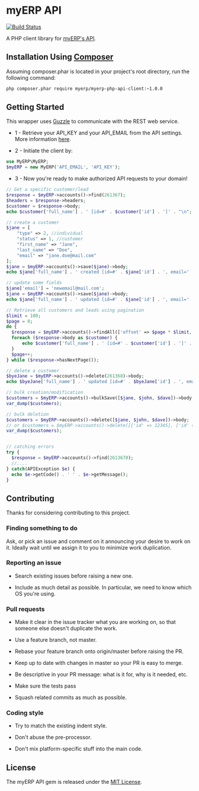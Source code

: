 # myERP API

[![Build Status](https://travis-ci.org/myERP/myerp-php-api-client.png?branch=master)](https://travis-ci.org/myERP/myerp-php-api-client)

A PHP client library for [myERP's API](http://developers.myerp.com).

## Installation Using [Composer](http://getcomposer.org/)

Assuming composer.phar is located in your project's root directory, run the following command:

```bash
php composer.phar require myerp/myerp-php-api-client:~1.0.0
```

## Getting Started

This wrapper uses [Guzzle](https://github.com/guzzle/guzzle) to communicate with the REST web service.

- 1 - Retrieve your API_KEY and your API_EMAIL from the API settings. More information [here](http://developers.myerp.com/docs/1.0/overview/security_authentication.html).

- 2 - Initiate the client by:


```php
use MyERP\MyERP;
$myERP = new MyERP('API_EMAIL', 'API_KEY');
```
- 3 - Now you're ready to make authorized API requests to your domain!

```php
// Get a specific customer/lead
$response = $myERP->accounts()->find(261367);
$headers = $response->headers;
$customer = $response->body;
echo $customer['full_name'] . ' [id=#' . $customer['id'] . ']' . "\n";

// create a customer
$jane = [
    "type" => 2, //individual
    "status" => 1, //customer
    "first_name" => "Jane",
    "last_name" => "Doe",
    "email" => "jane.doe@mail.com"
];
$jane = $myERP->accounts()->save($jane)->body;
echo $jane['full_name'] . ' created [id=#' . $jane['id'] . ', email=' . $jane['email'] . ']' . "\n";

// update some fields
$jane['email'] = 'newemail@mail.com';
$jane = $myERP->accounts()->save($jane)->body;
echo $jane['full_name'] . ' updated [id=#' . $jane['id'] . ', email=' . $jane['email'] . ']' . "\n";

// Retrieve all customers and leads using pagination
$limit = 100;
$page = 0;
do {
  $response = $myERP->accounts()->findAll(['offset' => $page * $limit, 'limit'=> $limit]);
  foreach ($response->body as $customer) {
      echo $customer['full_name'] . ' [id=#' . $customer['id'] . ']' . "\n";
  }
  $page++;
} while ($response->hasNextPage());

// delete a customer
$byeJane = $myERP->accounts()->delete(261368)->body;
echo $byeJane['full_name'] . ' updated [id=#' . $byeJane['id'] . ', email=' . $byeJane['email'] . ']' . "\n";

// bulk creation/modification
$customers = $myERP->accounts()->bulkSave([$jane, $john, $dave])->body;
var_dump($customers);

// bulk deletion
$customers = $myERP->accounts()->delete([$jane, $john, $dave])->body;
// or $customers = $myERP->accounts()->delete([['id' => 12345], ['id' => 12346], ['id' => 12347]])->body;
var_dump($customers);


// catching errors
try {
  $response = $myERP->accounts()->find(2613670);
  //....
} catch(APIException $e) {
  echo $e->getCode() . ' ' . $e->getMessage();
}
```

## Contributing

Thanks for considering contributing to this project.

### Finding something to do

Ask, or pick an issue and comment on it announcing your desire to work on it. Ideally wait until we assign it to you to minimize work duplication.

### Reporting an issue

- Search existing issues before raising a new one.

- Include as much detail as possible. In particular, we need to know which OS you're using.

### Pull requests

- Make it clear in the issue tracker what you are working on, so that someone else doesn't duplicate the work.

- Use a feature branch, not master.

- Rebase your feature branch onto origin/master before raising the PR.

- Keep up to date with changes in master so your PR is easy to merge.

- Be descriptive in your PR message: what is it for, why is it needed, etc.

- Make sure the tests pass

- Squash related commits as much as possible.

### Coding style

- Try to match the existing indent style.

- Don't abuse the pre-processor.

- Don't mix platform-specific stuff into the main code.


## License

The myERP API gem is released under the [MIT License](http://www.opensource.org/licenses/MIT).
